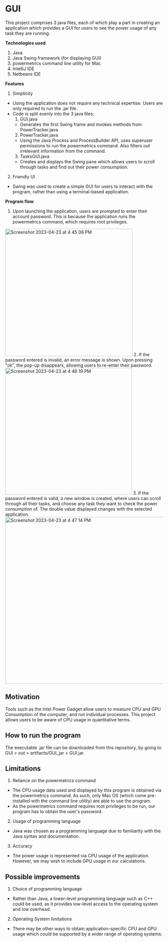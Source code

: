 # GUI
This project comprises 3 java files, each of which play a part in creating an application which provides a GUI for users to see the power usage of any task they are running.

**Technologies used**
1. Java
2. Java Swing framework (for displaying GUI)
3. powermetrics command line utility for Mac
4. IntelliJ IDE
5. Netbeans IDE

**Features**
1. Simplicity
  - Using the application does not require any technical expertise. Users are only required to run the .jar file.
  - Code is split evenly into the 3 java files: 
    1. GUI.java
      - Generates the first Swing frame and invokes methods from PowerTracker.java
    2. PowerTracker.java 
      - Using the Java Process and ProcessBuilder API, uses superuser permissions to run the powermetrics command. Also filters out irrelevant information from the command.
    3. TasksGUI.java
      - Creates and displays the Swing pane which allows users to scroll through tasks and find out their power consumption.
2. Friendly UI
  - Swing was used to create a simple GUI for users to interact with the program, rather than using a terminal-based application.

**Program flow**

1. Upon launching the application, users are prompted to enter their account password. This is because the application runs the powermetrics command, which requires root privileges.
<img width="407" alt="Screenshot 2023-04-23 at 4 45 06 PM" src="https://user-images.githubusercontent.com/22656175/233829479-8aa39e37-a05c-4206-92a7-b88806cf5056.png">
2. If the password entered is invalid, an error message is shown. Upon pressing "ok", the pop-up disappears, allowing users to re-enter their password.
<img width="405" alt="Screenshot 2023-04-23 at 4 46 19 PM" src="https://user-images.githubusercontent.com/22656175/233829541-457b41d1-4ae4-4417-a460-c4c9ae8138b7.png">
3. If the password entered is valid, a new window is created, where users can scroll through all their tasks, and choose any task they want to check the power consumption of. The double value displayed changes with the selected application.
<img width="533" alt="Screenshot 2023-04-23 at 4 47 14 PM" src="https://user-images.githubusercontent.com/22656175/233829576-ab7c0712-3909-4774-a5b9-bbc7fef48d15.png">

## Motivation
Tools such as the Intel Power Gadget allow users to measure CPU and GPU Consumption of the computer, and not individual processes. This project allows users to be aware of CPU usage in quantitative terms.

## How to run the program
The executable .jar file can be downloaded from this repository, by going to GUI > out > artifacts/GUI_jar > GUI.jar.

## Limitations 
1. Reliance on the powermetrics command
  - The CPU usage data used and displayed by this program is obtained via the powermetrics command. As such, only Mac OS (which come pre-installed with the command line utility) are able to use the program.
  - As the powermetrics command requires root privileges to be run, our program has to obtain the user's password.
2. Usage of programming language
  - Java was chosen as a programming language due to familiarity with the Java syntax and documentation.
3. Accuracy
  - The power usage is represented via CPU usage of the application. However, we may wish to include GPU usage in our calculations.
  
## Possible improvements
1. Choice of programming language
  - Rather than Java, a lower-level programming language such as C++ could be used, as it provides low-level access to the operating system and low overhead.
2. Operating System limitations
  - There may be other ways to obtain application-specific CPU and GPU usage which could be supported by a wider range of operating systems.
